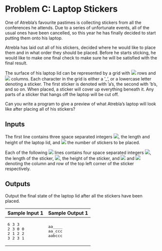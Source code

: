 <style>
table{
    width: 100%;
}
</style>

# Problem C: Laptop Stickers

One of Atrebla’s favourite pastimes is collecting stickers from all the conferences he attends. Due to a series of unfortunate events, all of the usual ones have been cancelled, so this year he has finally decided to start putting them onto his laptop.

Atrebla has laid out all of his stickers, decided where he would like to place them and in what order they should be placed. Before he starts sticking, he would like to make one final check to make sure he will be satisfied with the final result.

The surface of his laptop lid can be represented by a grid with <img src="https://render.githubusercontent.com/render/math?math=H"> rows and <img src="https://render.githubusercontent.com/render/math?math=L"> columns. Each character in the grid is either a ’_’, or a lowercase letter denoting a sticker. The first sticker is denoted with ’a’s, the second with ’b’s, and so on. When placed, a sticker will cover up everything beneath it. Any parts of a sticker that hangs off the laptop will be cut off.

Can you write a program to give a preview of what Atrebla’s laptop will look like after placing all of his stickers?

## Inputs

The first line contains three space separated integers <img src="https://render.githubusercontent.com/render/math?math=0<L,H≤50">, the length and height of the laptop lid, and <img src="https://render.githubusercontent.com/render/math?math=0≤K≤26"> the number of stickers to be placed.

Each of the following <img src="https://render.githubusercontent.com/render/math?math=K"> lines contains four space separated integers <img src="https://render.githubusercontent.com/render/math?math=0<l≤L">, the length of the sticker, <img src="https://render.githubusercontent.com/render/math?math=0<h≤H">, the height of the sticker, and <img src="https://render.githubusercontent.com/render/math?math=0≤a<L"> and <img src="https://render.githubusercontent.com/render/math?math=0≤b<H"> denoting the column and row of the top left corner of the sticker respectively.

## Outputs

Output the final state of the laptop lid after all the stickers have been placed.

<table class="tg">
<thead>
  <tr>
    <th class="tg-0pky">Sample Input 1</th>
    <th class="tg-0pky">Sample Output 1</th>
  </tr>
</thead>
<tbody>
  <tr>
    <td class="tg-0pky">
<pre>
6 3 3
2 3 0 0
2 1 2 2
3 2 3 1
</pre>
    </td>
    <td class="tg-0pky">
<pre>
aa____
aa_ccc
aabccc
</pre>
    </td>
  </tr>
</tbody>
</table>
